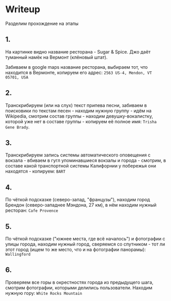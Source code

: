 # Writeup

Разделим прохождение на этапы 

## 1. 

На картинке видно название ресторана - Sugar & Spice. Джо даёт туманный намёк на Вермонт (клёновый штат). 

Забиваем в google maps название ресторана, выбираем тот, что находится в Вермонте, копируем его адрес: `2563 US-4, Mendon, VT 05701, USA`

## 2.

Транскрибируем (или на слух) текст припева песни, забиваем в поисковики по текстам песен - находим нужную группу - идём на Wikipedia, смотрим состав группы - находим девушку-вокалистку, которой уже нет в составе группы - копируем её полное имя: `Trisha Gene Brady`.

## 3.

Транскрибируем запись системы автоматического оповещения с вокзала - вбиваем в гугл упоминавшиеся вокзалы и города - смотрим, в составе какой транспортной системы Калифорнии у побережья они находятся - копируем: `BART`

## 4.

По чёткой подсказке (северо-запад, "французы"), находим город Брендон (северо-западнее Мэндона, 27 км), в нём находим нужный ресторан: `Cafe Provence`

## 5.

По чёткой подсказке ("южнее места, где всё началось") и фотографии с улицы города, находим нужный город, сверяемся со спутником - тот ли этот город (ищем то же место, что и на фотографии панорамы): `Wallingford`

## 6.

Проверяем все горы в окрестностях города из предыдущего шага, смотрим фотографии, которыми делились пользователи. Находим нужную гору: `White Rocks Mountain`